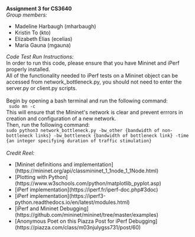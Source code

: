 <strong>Assignment 3 for CS3640</strong> <br>
<em>Group members:</em>
<ul>
<li>Madeline Harbaugh (mharbaugh)
<li> Kristin To (kto)
<li>Elizabeth Elias (ecelias)
<li>Maria Gauna (mgauna)
</ul>
<em>Code Test Run Instructions:</em> <br>
In order to run this code, please ensure that you have Mininet and iPerf properly installed. <br>
All of the functionality needed to iPerf tests on a Mininet object can be accessed from network_bottleneck.py, 
you should not need to enter the server.py or client.py scripts. <br> <br>
Begin by opening a bash terminal and run the following command: <br>
<code> sudo mn -c </code> <br>
This will ensure that the Mininet's network is clear and prevent errrors in creation and configuration of a new network.<br>
Then, run the following command: <br>
<code>sudo python3 network_bottleneck.py -bw_other {bandwidth of non-bottleneck links} -bw_bottleneck {bandwidth of bottleneck link} -time {an integer specifying duration of traffic stimulation} </code> <br>
<br>
<em>Credit Reel:</em>
<ul>
<li> [Mininet definitions and implementation](https://mininet.org/api/classmininet_1_1node_1_1Node.html)
<li> [Plotting with Python](https://www.w3schools.com/python/matplotlib_pyplot.asp)
<li> [iPerf implementation](https://iperf.fr/iperf-doc.php#3doc)
<li> [iPerf implementation](https://iperf3-python.readthedocs.io/en/latest/modules.html)
<li> [iPerf and Mininet Debugging](https://github.com/mininet/mininet/tree/master/examples)
<li> [Anonymous Poet on this Piazza Post for iPerf Debugging](https://piazza.com/class/m03njulygss731/post/60)
</ul>